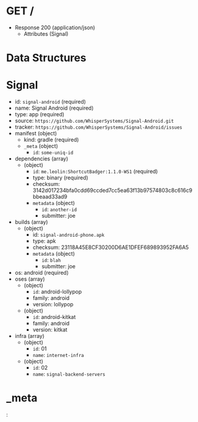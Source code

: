 # GET /
+ Response 200 (application/json)
    + Attributes (Signal)

# Data Structures

# Signal

- id: `signal-android` (required)
- name: Signal Android (required)
- type: app (required)
- source: `https://github.com/WhisperSystems/Signal-Android.git`
- tracker: `https://github.com/WhisperSystems/Signal-Android/issues`
- manifest (object)
    - kind: gradle (required)
    - `_meta` (object)
        - `id`: `some-uniq-id`
- dependencies (array)
    - (object)
        - `id`: `me.leolin:ShortcutBadger:1.1.0-WS1` (required)
        - type: binary (required)
        - checksum: 3142d017234bfa0cdd69ccded7cc5ea63f13b97574803c8c616c9bbeaad33ad9
        - `metadata` (object)
            - `id`: `another-id`
            - submitter: joe
- builds (array)
    - (object)
        - id: `signal-android-phone.apk`
        - type: apk
        - checksum: 23118A45E8CF30200D6AE1DFEF689893952FA6A5
        - `metadata` (object)
            - `id`: `blah`
            - submitter: joe
- os: android (required)
- oses (array)
    - (object)
        - `id`: android-lollypop
        - family: android
        - version: lollypop 
    - (object)
        - `id`: android-kitkat
        - family: android
        - version: kitkat
- infra (array)
    - (object)
        - `id`: 01
        - `name`: `internet-infra`
    - (object)
        - `id`: 02
        - `name`: `signal-backend-servers`

# _meta

:[](../../../schema/_meta/index.md)

